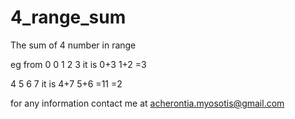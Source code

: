 # 4_range_sum
The sum of 4 number in range 

eg from 0 
0 1 2 3 
it is 0+3 1+2 =3 

4 5 6 7
it is 4+7 5+6 =11 =2

for any information contact me 
at acherontia.myosotis@gmail.com
